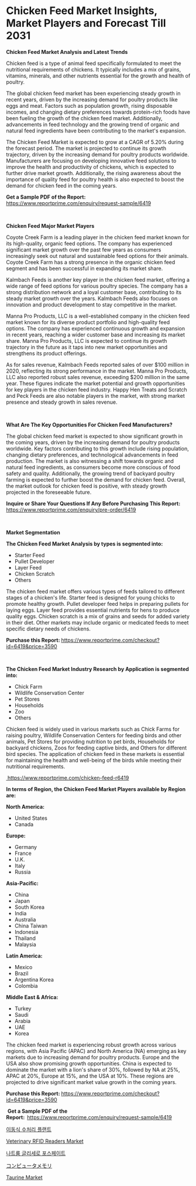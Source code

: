 <p><h1>Chicken Feed Market Insights, Market Players and Forecast Till 2031</h1></p><p><strong>Chicken Feed Market Analysis and Latest Trends</strong></p>
<p><p>Chicken feed is a type of animal feed specifically formulated to meet the nutritional requirements of chickens. It typically includes a mix of grains, vitamins, minerals, and other nutrients essential for the growth and health of poultry.</p><p>The global chicken feed market has been experiencing steady growth in recent years, driven by the increasing demand for poultry products like eggs and meat. Factors such as population growth, rising disposable incomes, and changing dietary preferences towards protein-rich foods have been fueling the growth of the chicken feed market. Additionally, advancements in feed technology and the growing trend of organic and natural feed ingredients have been contributing to the market's expansion.</p><p>The Chicken Feed Market is expected to grow at a CAGR of 5.20% during the forecast period. The market is projected to continue its growth trajectory, driven by the increasing demand for poultry products worldwide. Manufacturers are focusing on developing innovative feed solutions to improve the health and productivity of chickens, which is expected to further drive market growth. Additionally, the rising awareness about the importance of quality feed for poultry health is also expected to boost the demand for chicken feed in the coming years.</p></p>
<p><strong>Get a Sample PDF of the Report:&nbsp;</strong> <a href="https://www.reportprime.com/enquiry/request-sample/6419">https://www.reportprime.com/enquiry/request-sample/6419</a></p>
<p>&nbsp;</p>
<p><strong>Chicken Feed Major Market Players</strong></p>
<p><p>Coyote Creek Farm is a leading player in the chicken feed market known for its high-quality, organic feed options. The company has experienced significant market growth over the past few years as consumers increasingly seek out natural and sustainable feed options for their animals. Coyote Creek Farm has a strong presence in the organic chicken feed segment and has been successful in expanding its market share.</p><p>Kalmbach Feeds is another key player in the chicken feed market, offering a wide range of feed options for various poultry species. The company has a strong distribution network and a loyal customer base, contributing to its steady market growth over the years. Kalmbach Feeds also focuses on innovation and product development to stay competitive in the market.</p><p>Manna Pro Products, LLC is a well-established company in the chicken feed market known for its diverse product portfolio and high-quality feed options. The company has experienced continuous growth and expansion in recent years, reaching a wider customer base and increasing its market share. Manna Pro Products, LLC is expected to continue its growth trajectory in the future as it taps into new market opportunities and strengthens its product offerings.</p><p>As for sales revenue, Kalmbach Feeds reported sales of over $100 million in 2020, reflecting its strong performance in the market. Manna Pro Products, LLC also reported robust sales revenue, exceeding $200 million in the same year. These figures indicate the market potential and growth opportunities for key players in the chicken feed industry. Happy Hen Treats and Scratch and Peck Feeds are also notable players in the market, with strong market presence and steady growth in sales revenue.</p></p>
<p>&nbsp;</p>
<p><strong>What Are The Key Opportunities For Chicken Feed Manufacturers?</strong></p>
<p><p>The global chicken feed market is expected to show significant growth in the coming years, driven by the increasing demand for poultry products worldwide. Key factors contributing to this growth include rising population, changing dietary preferences, and technological advancements in feed production. The market is also witnessing a shift towards organic and natural feed ingredients, as consumers become more conscious of food safety and quality. Additionally, the growing trend of backyard poultry farming is expected to further boost the demand for chicken feed. Overall, the market outlook for chicken feed is positive, with steady growth projected in the foreseeable future.</p></p>
<p><strong>Inquire or Share Your Questions If Any Before Purchasing This Report:</strong> <a href="https://www.reportprime.com/enquiry/pre-order/6419">https://www.reportprime.com/enquiry/pre-order/6419</a></p>
<p>&nbsp;</p>
<p><strong>Market Segmentation</strong></p>
<p><strong>The Chicken Feed Market Analysis by types is segmented into:</strong></p>
<p><ul><li>Starter Feed</li><li>Pullet Developer</li><li>Layer Feed</li><li>Chicken Scratch</li><li>Others</li></ul></p>
<p><p>The chicken feed market offers various types of feeds tailored to different stages of a chicken's life. Starter feed is designed for young chicks to promote healthy growth. Pullet developer feed helps in preparing pullets for laying eggs. Layer feed provides essential nutrients for hens to produce quality eggs. Chicken scratch is a mix of grains and seeds for added variety in their diet. Other markets may include organic or medicated feeds to meet specific dietary needs of chickens.</p></p>
<p><strong>Purchase this Report:&nbsp;</strong><a href="https://www.reportprime.com/checkout?id=6419&price=3590">https://www.reportprime.com/checkout?id=6419&price=3590</a></p>
<p>&nbsp;</p>
<p><strong>The Chicken Feed Market Industry Research by Application is segmented into:</strong></p>
<p><ul><li>Chick Farm</li><li>Wildlife Conservation Center</li><li>Pet Stores</li><li>Households</li><li>Zoo</li><li>Others</li></ul></p>
<p><p>Chicken feed is widely used in various markets such as Chick Farms for raising poultry, Wildlife Conservation Centers for feeding birds and other animals, Pet Stores for providing nutrition to pet birds, Households for backyard chickens, Zoos for feeding captive birds, and Others for different bird species. The application of chicken feed in these markets is essential for maintaining the health and well-being of the birds while meeting their nutritional requirements.</p></p>
<p><a href="https://www.reportprime.com/chicken-feed-r6419">&nbsp;https://www.reportprime.com/chicken-feed-r6419</a></p>
<p><strong>In terms of Region, the Chicken Feed Market Players available by Region are:</strong></p>
<p>
    <p> <strong> North America: </strong>
        <ul>
            <li>United States</li>
            <li>Canada</li>
        </ul>
        </p> 
    <p> <strong> Europe: </strong>
        <ul>
            <li>Germany</li>
            <li>France</li>
            <li>U.K.</li>
            <li>Italy</li>
            <li>Russia</li>
        </ul>
        </p> 
    <p> <strong> Asia-Pacific: </strong>
        <ul>
            <li>China</li>
            <li>Japan</li>
            <li>South Korea</li>
            <li>India</li>
            <li>Australia</li>
            <li>China Taiwan</li>
            <li>Indonesia</li>
            <li>Thailand</li>
            <li>Malaysia</li>
        </ul>
        </p> 
    <p> <strong> Latin America: </strong>
        <ul>
            <li>Mexico</li>
            <li>Brazil</li>
            <li>Argentina Korea</li>
            <li>Colombia</li>
        </ul>
        </p> 
    <p> <strong> Middle East & Africa: </strong>
        <ul>
            <li>Turkey</li>
            <li>Saudi</li>
            <li>Arabia</li>
            <li>UAE</li>
            <li>Korea</li>
        </ul>
    </p>
    </p>
<p><p>The chicken feed market is experiencing robust growth across various regions, with Asia Pacific (APAC) and North America (NA) emerging as key markets due to increasing demand for poultry products. Europe and the USA also show promising growth opportunities. China is expected to dominate the market with a lion's share of 30%, followed by NA at 25%, APAC at 20%, Europe at 15%, and the USA at 10%. These regions are projected to drive significant market value growth in the coming years.</p></p>
<p><strong>Purchase this Report: </strong><a href="https://www.reportprime.com/checkout?id=6419&price=3590">https://www.reportprime.com/checkout?id=6419&price=3590</a></p>
<p>&nbsp;<strong>Get a Sample PDF of the Report:&nbsp;&nbsp;</strong><a href="https://www.reportprime.com/enquiry/request-sample/6419">https://www.reportprime.com/enquiry/request-sample/6419</a></p>
<p><strong></strong></p>
<p><p><a href="https://medium.com/@rosdianaeva92/%EA%B8%80%EB%A1%9C%EB%B2%8C-%EB%AA%A8%EB%B0%94%EC%9D%BC-%EC%88%98%EC%B2%98%EB%A6%AC-%EA%B3%B5%EC%9E%A5-%EC%8B%9C%EC%9E%A5%EC%9D%80-2024%EB%85%84%EB%B6%80%ED%84%B0-2031%EB%85%84%EA%B9%8C%EC%A7%80-10-%EC%9D%98-%EC%97%B0%ED%8F%89%EA%B7%A0-%EC%84%B1%EC%9E%A5%EB%A5%A0-cagr-%EB%A1%9C-%EC%84%B1%EC%9E%A5%ED%95%A0-%EA%B2%83%EC%9C%BC%EB%A1%9C-%EC%98%88%EC%B8%A1%EB%90%A9%EB%8B%88%EB%8B%A4-76f144e1b3b1">이동식 수처리 플랜트</a></p><p><a href="https://issuu.com/reportprime-2/docs/veterinary-rfid-readers-market-size-2030.pptx">Veterinary RFID Readers Market</a></p><p><a href="https://medium.com/@umamareka_16093/%EB%82%98%ED%8A%B8%EB%A5%A8-%EA%B8%80%EB%A6%AC%EC%84%B8%EB%A1%9C%EC%8A%A4-%ED%8F%AC%EC%8A%A4%ED%8E%98%EC%9D%B4%ED%8A%B8-%EC%8B%9C%EC%9E%A5-%EC%A1%B0%EC%82%AC-%EB%B3%B4%EA%B3%A0%EC%84%9C-2024%EB%85%84%EB%B6%80%ED%84%B0-2031%EB%85%84%EA%B9%8C%EC%A7%80-%EC%95%88%EC%A0%95%EC%A0%81%EC%9D%B8-%EC%97%B0%ED%8F%89%EA%B7%A0-%EC%84%B1%EC%9E%A5%EB%A5%A0-10-1-%EC%98%88%EC%B8%A1-%EB%B0%8F-%EC%84%B1%EC%9E%A5-%EC%A0%84%EB%A7%9D-24b03d754de4">나트륨 글리세로 포스페이트</a></p><p><a href="https://medium.com/@leeweir2009/%E3%82%B3%E3%83%B3%E3%83%94%E3%83%A5%E3%83%BC%E3%82%BF%E3%83%A1%E3%83%A2%E3%83%AA%E5%B8%82%E5%A0%B4%E3%81%AB%E9%96%A2%E3%81%99%E3%82%8B%E6%B4%9E%E5%AF%9F-%E5%B8%82%E5%A0%B4%E3%83%97%E3%83%AC%E3%83%BC%E3%83%A4%E3%83%BC-%E5%B8%82%E5%A0%B4%E8%A6%8F%E6%A8%A1-%E5%9C%B0%E7%90%86%E7%9A%84%E5%9C%B0%E5%9F%9F-%E3%81%8A%E3%82%88%E3%81%B3%E4%BA%88%E6%B8%AC-2024%E5%B9%B4-2031%E5%B9%B4-7c5d508f19c3">コンピュータメモリ</a></p><p><a href="https://github.com/gcimaudf65/Market-Research-Report-List-1/blob/main/taurine-market.md">Taurine Market</a></p></p>